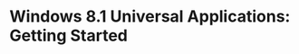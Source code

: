 Windows 8.1 Universal Applications: Getting Started
===============================================
